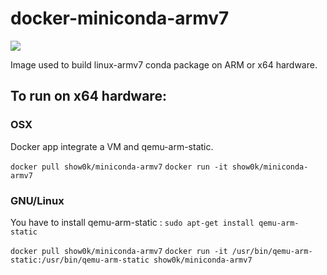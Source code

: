 # docker-miniconda-armv7
[![](http://dockeri.co/image/show0k/miniconda-armv7)](https://hub.docker.com/r/show0k/miniconda-armv7/)

Image used to build linux-armv7 conda package on ARM or x64 hardware.

## To run on x64 hardware:
### OSX
Docker app integrate a VM and qemu-arm-static.

```docker pull show0k/miniconda-armv7```
```docker run -it show0k/miniconda-armv7```

### GNU/Linux
You have to install qemu-arm-static :
```sudo apt-get install qemu-arm-static```

```docker pull show0k/miniconda-armv7```
```docker run -it /usr/bin/qemu-arm-static:/usr/bin/qemu-arm-static show0k/miniconda-armv7```

